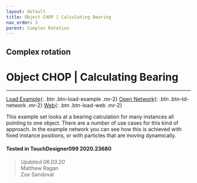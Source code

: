 ```yaml
---
layout: default
title: Object CHOP | Calculating Bearing
nav_order: 3
parent: Complex Rotation
---
```


## Complex rotation
# Object CHOP | Calculating Bearing

*****

[Load Example](?actionable=1&action=load_tox&remotePath=https://github.com/mir-lab/touchdesigner-instancing-examples-code/raw/main/tox/012-complex-rotation/container_object_chop_01.tox){: .btn .btn-load-example .mr-2}
[Open Network](?actionable=1&action=open_floating_network){: .btn .btn-td-network .mr-2}
[Web](?actionable=1&action=open_in_browser){: .btn .btn-load-web .mr-2}

This example set looks at a bearing calculation for many instances all pointing to one object. There are a number of use cases for this kind of approach. In the example network you can see how this is achieved with fixed instance positions, or with particles that are moving dynamically.

#### Tested in TouchDesigner099 2020.23680 
>*Updated 06.03.20*  
Matthew Ragan  
Zoe Sandoval  
